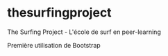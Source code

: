 # thesurfingproject
The Surfing Project - L'école de surf en peer-learning

Première utilisation de Bootstrap
